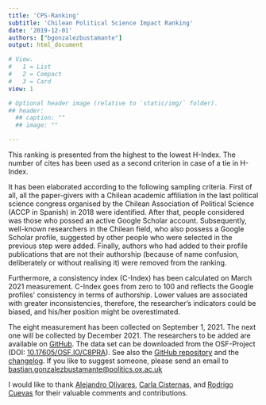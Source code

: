 ```yaml
---
title: 'CPS-Ranking'
subtitle: 'Chilean Political Science Impact Ranking'
date: '2019-12-01'
authors: ["bgonzalezbustamante"]
output: html_document

# View.
#   1 = List
#   2 = Compact
#   3 = Card
view: 1

# Optional header image (relative to `static/img/` folder).
## header:
  ## caption: ""
  ## image: ""

---
```


This ranking is presented from the highest to the lowest H-Index. The number of cites has been used as a second criterion in case of a tie in H-Index.

It has been elaborated according to the following sampling criteria. First of all, all the paper-givers with a Chilean academic affiliation in the last political science congress organised by the Chilean Association of Political Science (ACCP in Spanish) in 2018 were identified. After that, people considered was those who possed an active <i class="ai ai-google-scholar"></i> Google Scholar account. Subsequently, well-known researchers in the Chilean field, who also possess a Google Scholar profile, suggested by other people who were selected in the previous step were added. Finally, authors who had added to their profile publications that are not their authorship (because of name confusion, deliberately or without realising it) were removed from the ranking.

Furthermore, a consistency index (C-Index) has been calculated on March 2021 measurement. C-Index goes from zero to 100 and reflects the Google profiles' consistency in terms of authorship. Lower values are associated with greater inconsistencies, therefore, the researcher’s indicators could be biased, and his/her position might be overestimated. 

The eight measurement has been collected on September 1, 2021. The next one will be collected by December 2021. The researchers to be added are available on <i class="fab fa-github-alt"></i> [GitHub](https://github.com/bgonzalezbustamante/CPS-Ranking/blob/master/to-be-ranked.md). The data set can be downloaded from the <i class="ai ai-osf"></i> OSF-Project (DOI: [10.17605/OSF.IO/C8PRA](http://doi.org/10.17605/OSF.IO/C8PRA)). See also the <i class="fab fa-github-alt"></i> [GitHub repository](https://github.com/bgonzalezbustamante/CPS-Ranking) and the [changelog](https://github.com/bgonzalezbustamante/CPS-Ranking/blob/master/changelog.txt). If you like to suggest someone, please send an email to <i class="fas fa-envelope"></i> bastian.gonzalezbustamante@politics.ox.ac.uk 

I would like to thank [Alejandro Olivares](/authors/aolivares/), [Carla Cisternas](/authors/ccisternas/), and [Rodrigo Cuevas](/authors/rcuevas/) for their valuable comments and contributions. 
